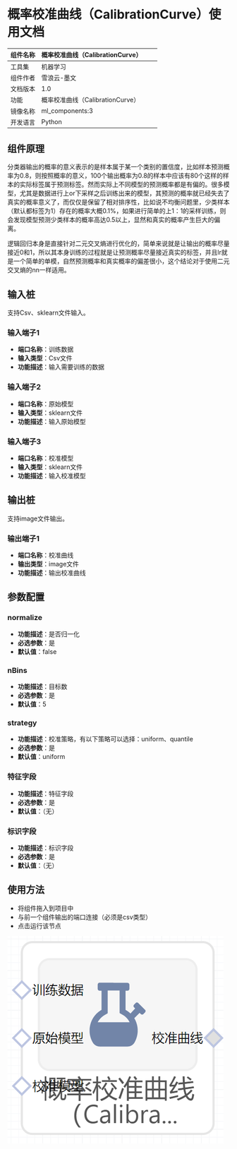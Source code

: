 # 概率校准曲线（CalibrationCurve）使用文档
| 组件名称 |概率校准曲线（CalibrationCurve）|  |  |
| --- | --- | --- | --- |
| 工具集 | 机器学习 |  |  |
| 组件作者 | 雪浪云-墨文 |  |  |
| 文档版本 | 1.0 |  |  |
| 功能 |概率校准曲线（CalibrationCurve）|  |  |
| 镜像名称 | ml_components:3 |  |  |
| 开发语言 | Python |  |  |

## 组件原理
分类器输出的概率的意义表示的是样本属于某一个类别的置信度，比如样本预测概率为0.8，则按照概率的意义，100个输出概率为0.8的样本中应该有80个这样的样本的实际标签属于预测标签。然而实际上不同模型的预测概率都是有偏的。很多模型，尤其是数据进行上or下采样之后训练出来的模型，其预测的概率就已经失去了真实的概率意义了，而仅仅是保留了相对排序性，比如说不均衡问题里，少类样本（默认都标签为1）存在的概率大概0.1%，如果进行简单的上1：1的采样训练，则会发现模型预测少类样本的概率高达0.5以上，显然和真实的概率产生巨大的偏离。

逻辑回归本身是直接针对二元交叉熵进行优化的，简单来说就是让输出的概率尽量接近0和1，所以其本身训练的过程就是让预测概率尽量接近真实的标签，并且lr就是一个简单的单模，自然预测概率和真实概率的偏差很小，这个结论对于使用二元交叉熵的nn一样适用。

## 输入桩
支持Csv、sklearn文件输入。
### 输入端子1

- **端口名称**：训练数据
- **输入类型**：Csv文件
- **功能描述**：输入需要训练的数据
### 输入端子2

- **端口名称**：原始模型
- **输入类型**：sklearn文件
- **功能描述**：输入原始模型
### 输入端子3

- **端口名称**：校准模型
- **输入类型**：sklearn文件
- **功能描述**：输入校准模型
## 输出桩
支持image文件输出。
### 输出端子1

- **端口名称**：校准曲线
- **输出类型**：image文件 
- **功能描述**：输出校准曲线

## 参数配置
### normalize

- **功能描述**：是否归一化
- **必选参数**：是
- **默认值**：false
### nBins

- **功能描述**：目标数
- **必选参数**：是
- **默认值**：5
### strategy

- **功能描述**：校准策略，有以下策略可以选择：uniform、quantile
- **必选参数**：是
- **默认值**：uniform
### 特征字段

- **功能描述**：特征字段
- **必选参数**：是
- **默认值**：（无）
### 标识字段

- **功能描述**：标识字段
- **必选参数**：是
- **默认值**：（无）

## 使用方法
- 将组件拖入到项目中
- 与前一个组件输出的端口连接（必须是csv类型）
- 点击运行该节点


![](./img/概率校准曲线（CalibrationCurve）.png)



